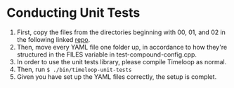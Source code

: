 # Conducting Unit Tests
1. First, copy the files from the directories beginning with 00, 01, and 02 in 
the following linked [repo](https://github.com/Accelergy-Project/timeloop-accelergy-exercises/tree/master/workspace/exercises/2020.ispass/timeloop).
2. Then, move every YAML file one folder up, in accordance to how they're structured
in the FILES variable in test-compound-config.cpp.
3. In order to use the unit tests library, please compile Timeloop as normal.
4. Then, run ```$ ./bin/timeloop-unit-tests```
5. Given you have set up the YAML files correctly, the setup is complet.
